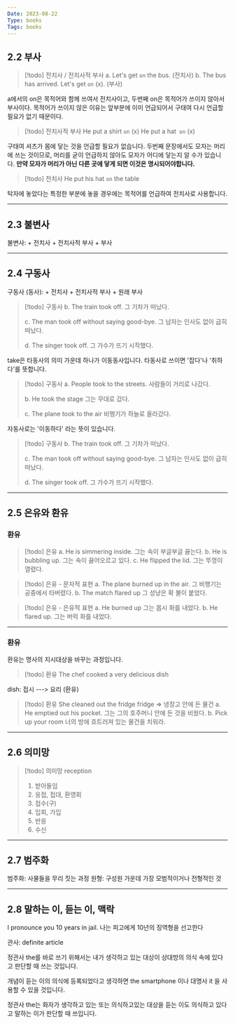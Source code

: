 ```yaml
---
Date: 2023-08-22
Type: books
Tags: books
---
```


## 2.2 부사

> [!todo] 전치사 / 전치사적 부사
> a. Let's get `on` the bus. (전치사)
b. The bus has arrived. Let's get `on` (x). (부사)

a에서의 on은 목적어와 함께 쓰여서 전치사이고, 두번째 on은 목적어가 쓰이지 않아서 부사이다.
목적어가 쓰이지 않은 이유는 앞부분에 이미 언급되어서 구태여 다시 언급할 필요가 없기 때문이다.

> [!todo] 전치사적 부사
> He put a shirt `on` (x)
> He put a hat` on` (x)

구태여 셔츠가 몸에 닿는 것을 언급할 필요가 없습니다. 두번째 문장에서도 모자는 머리에 쓰는 것이므로, 머리를 굳이 언급하지 않아도 모자가 어디에 닿는지 알 수가 있습니다. **만약 모자가 머리가 아닌 다른 곳에 닿게 되면 이것은 명시되어야합니다.**

> [!todo] 전치사
> He put his hat `on` the table

탁자에 놓았다는 특정한 부분에 놓을 경우에는 목적어를 언급하여 전치사로 사용합니다. 

---
## 2.3 불변사

불변사: 
	+ 전치사
	+ 전치사적 부사
	+ 부사

----
## 2.4 구동사
구동사 (동사):
	+ 전치사
	+ 전치사적 부사
	+ 원래 부사

> [!todo] 구동사
> b. The train took off. 
> 	그 기차가 떠났다.
> 
> c. The man took off without saying good-bye.
> 	그 남자는 인사도 없이 급히 떠났다.
> 
> d. The singer took off.
> 	그 가수가 뜨기 시작했다.

take은 타동사의 의미 가운데 하나가 이동동사입니다. 타동사로 쓰이면 '잡다'나 '취하다'를 뜻합니다.

> [!todo] 구동사
> a. People took to the streets.
> 	사람들이 거리로 나갔다.
> 
> b. He took the stage
> 	그는 무대로 갔다.
> 
> c. The plane took to the air
> 	비행기가 하늘로 올라갔다.

자동사로는 '이동하다' 라는 뜻이 있습니다.

> [!todo] 구동사
> b. The train took off. 
> 	그 기차가 떠났다.
> 
> c. The man took off without saying good-bye.
> 	그 남자는 인사도 없이 급히 떠났다.
> 
> d. The singer took off.
> 	그 가수가 뜨기 시작했다.

-----
## 2.5 은유와 환유

### 환유

> [!todo] 은유
> a. He is simmering inside.
> 	그는 속이 부글부글 끓는다.
> b. He is bubbling up.
> 	그는 속이 끓어오르고 있다.
> c. He flipped the lid.
> 	그는 뚜껑이 열렸다.

> [!todo] 은유 - 문자적 표현
> a. The plane burned up in the air.
> 	그 비행기는 공중에서 타버렸다.
> b. The match flared up
> 	그 성냥은 확 불이 붙었다.

> [!todo] 은유 - 은유적 표현
> a. He burned up
> 	그는 몹시 화를 내었다.
> b. He flared up.
> 	그는 버럭 화를 내었다.

----
### 환유

환유는 명사의 지시대상을 바꾸는 과정입니다. 

> [!todo] 환유
> The chef cooked a very delicious dish

dish: 접시 ---> 요리 (환유)

> [!todo] 환유
> She cleaned out the fridge
> fridge => 냉장고 안에 든 물건
> a. He emptied out his pocket.
> 	그는 그의 호주머니 안에 든 것을 비웠다.
> b. Pick up your room
> 	너의 방에 흐트러져 있는 물건을 치워라.

----

## 2.6 의미망

> [!todo] 의미망
> reception
> 1. 받아들임
> 2. 응접, 접대, 환영회
> 3. 접수(구)
> 4. 입회, 가입
> 5. 반응
> 6. 수신

-----
## 2.7 범주화

범주화: 사물들을 무리 짓는 과정
원형: 구성원 가운데 가장 모범적이거나 전형적인 것

----
## 2.8 말하는 이, 듣는 이, 맥락

I pronounce you 10 years in jail.
나는 피고에게 10년의 징역형을 선고한다

관사: definite article

정관사 the를 바로 쓰기 위해서는 내가 생각하고 있는 대상이 상대방의 의식 속에 있다고 판단할 때 쓰는 것입니다. 

개념이 듣는 이의 의식에 등록되었다고 생각하면 the smartphone 이나 대명사 it 을 사용할 수 있을 것입니다.

정관사 the는 화자가 생각하고 있는 또는 의식하고있는 대상을 듣는 이도 의식하고 있다고 말하는 이가 판단할 때 쓰입니다.


